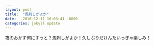 ```yaml
---
layout: post
title:  "馬刺しがよか"
date:   2016-12-11 16:03:41 -0800
categories: jekyll update
---
```


夜のおかず何にすっと？馬刺しがよか！久しぶりだけんたいっぎゃ楽しみ！